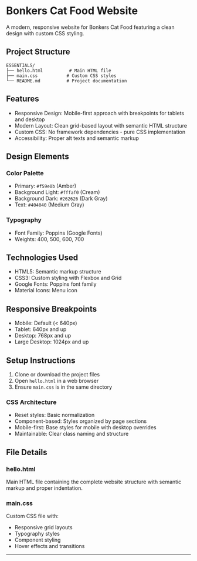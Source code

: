 # Bonkers Cat Food Website

A modern, responsive website for Bonkers Cat Food featuring a clean design with custom CSS styling.

## Project Structure

```
ESSENTIALS/
├── hello.html          # Main HTML file
├── main.css           # Custom CSS styles
└── README.md          # Project documentation
```

## Features

- Responsive Design: Mobile-first approach with breakpoints for tablets and desktop
- Modern Layout: Clean grid-based layout with semantic HTML structure
- Custom CSS: No framework dependencies - pure CSS implementation
- Accessibility: Proper alt texts and semantic markup

## Design Elements

### Color Palette
- Primary: `#f59e0b` (Amber)
- Background Light: `#fffaf0` (Cream)
- Background Dark: `#262626` (Dark Gray)
- Text: `#404040` (Medium Gray)

### Typography
- Font Family: Poppins (Google Fonts)
- Weights: 400, 500, 600, 700

## Technologies Used

- HTML5: Semantic markup structure
- CSS3: Custom styling with Flexbox and Grid
- Google Fonts: Poppins font family
- Material Icons: Menu icon

## Responsive Breakpoints

- Mobile: Default (< 640px)
- Tablet: 640px and up
- Desktop: 768px and up
- Large Desktop: 1024px and up

## Setup Instructions

1. Clone or download the project files
2. Open `hello.html` in a web browser
3. Ensure `main.css` is in the same directory

### CSS Architecture
- Reset styles: Basic normalization
- Component-based: Styles organized by page sections
- Mobile-first: Base styles for mobile with desktop overrides
- Maintainable: Clear class naming and structure

## File Details

### hello.html
Main HTML file containing the complete website structure with semantic markup and proper indentation.

### main.css
Custom CSS file with:
- Responsive grid layouts
- Typography styles
- Component styling
- Hover effects and transitions
---
